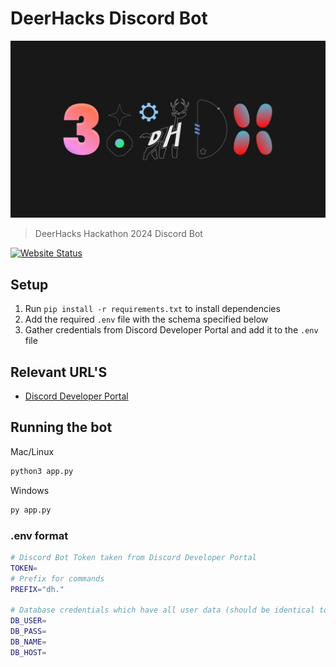 
# DeerHacks Discord Bot


[![DeerHacks Image](https://github.com/utmmcss/deerhacks/blob/c097731ac1a95f138462fbac6aa87ed0c7bfd191/public/backgrounds/collage.jpg?raw=true)](https://deerhacks.ca)

> DeerHacks Hackathon 2024 Discord Bot

[![Website Status](https://img.shields.io/website?down_color=red&down_message=offline&up_color=green&up_message=online&url=https%3A%2F%2Fdeerhacks.ca)](https://deerhacks.ca)

## Setup

1. Run `pip install -r requirements.txt` to install dependencies
2. Add the required `.env` file with the schema specified below
3. Gather credentials from Discord Developer Portal and add it to the `.env` file

## Relevant URL'S

- [Discord Developer Portal](https://discord.com/developers/docs/intro)

  

## Running the bot

Mac/Linux
```bash
python3 app.py
```

Windows
```bash
py app.py
```

### .env format

```bash
# Discord Bot Token taken from Discord Developer Portal
TOKEN=
# Prefix for commands
PREFIX="dh."

# Database credentials which have all user data (should be identical to database used in DeerHacks API)
DB_USER=
DB_PASS=
DB_NAME=
DB_HOST=
```
